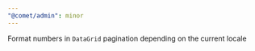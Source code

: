 ```yaml
---
"@comet/admin": minor
---
```


Format numbers in `DataGrid` pagination depending on the current locale
